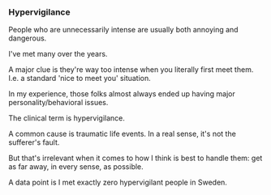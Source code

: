### Hypervigilance

People who are unnecessarily intense are usually both annoying and dangerous.

I've met many over the years.

A major clue is they're way too intense when you literally first meet them. I.e. a standard 'nice to meet you' situation.

In my experience, those folks almost always ended up having major personality/behavioral issues.

The clinical term is hypervigilance.

A common cause is traumatic life events. In a real sense, it's not the sufferer's fault.

But that's irrelevant when it comes to how I think is best to handle them: get as far away, in every sense, as possible.

A data point is I met exactly zero hypervigilant people in Sweden.
